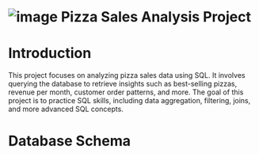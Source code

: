 # ![image](https://github.com/user-attachments/assets/e372748b-18d8-4998-aae5-db8d62f0f7a1) Pizza Sales Analysis Project

# Introduction
This project focuses on analyzing pizza sales data using SQL. It involves querying the database to retrieve insights such as best-selling pizzas, revenue per month, customer order patterns, and more. The goal of this project is to practice SQL skills, including data aggregation, filtering, joins, and more advanced SQL concepts.

# Database Schema


